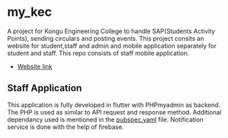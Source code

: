 # my_kec

A project for Kongu Engineering College to handle SAP(Students Activity Points), sending circulars and posting events.
This project consits an website for student,staff and admin and mobile application separately for student and staff.
This repo consists of staff mobile application.

- [Website link](https://mykec.kongu.edu/)

## Staff Application

This application is fully developed in flutter with PHPmyadmin as backend. The PHP is used as similar to API request and response method.
Additional dependancy used is mentioned in the [pubspec.yaml](https://github.com/Kishore-2572/my-kec/blob/master/pubspec.yaml) file.
Notification service is done with the help of firebase.


